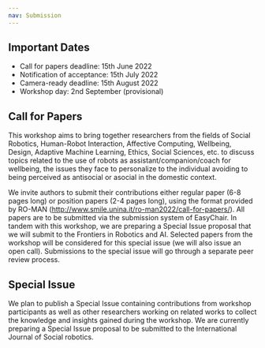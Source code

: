 ```yaml
---
nav: Submission
---
```


## Important Dates
- Call for papers deadline: 15th June 2022 
- Notification of acceptance: 15th July 2022
- Camera-ready deadline: 15th August 2022
- Workshop day: 2nd September (provisional)

## Call for Papers 
This workshop aims to bring together researchers from the fields of Social Robotics, Human-Robot Interaction, Affective Computing, Wellbeing, Design, Adaptive Machine Learning, Ethics, Social Sciences, etc. to discuss topics related to the use of robots as assistant/companion/coach for wellbeing, the issues they face to personalize to the individual avoiding to being perceived as antisocial or asocial in the domestic context. 

We invite authors to submit their contributions either regular paper (6-8 pages long) or position papers (2-4 pages long), using the format provided by RO-MAN (http://www.smile.unina.it/ro-man2022/call-for-papers/). All papers are to be submitted via the submission system of EasyChair. 
In tandem with this workshop, we are preparing a Special Issue proposal that we will submit to the  Frontiers in Robotics and AI. Selected papers from the workshop will be considered for this special issue (we will also issue an open call). Submissions to the special issue will go through a separate peer review process.

## Special Issue
We plan to publish a Special Issue containing contributions from workshop participants as well as other researchers working on related works to collect the knowledge and insights gained during the workshop. We are currently preparing a Special Issue proposal to be submitted to the International Journal of Social robotics.